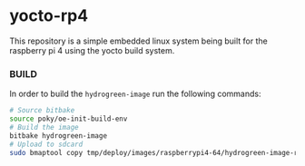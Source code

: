 # yocto-rp4

This repository is a simple embedded linux system being built for the raspberry pi 4 using the yocto build system.

### BUILD
In order to build the `hydrogreen-image` run the following commands:
``` bash
# Source bitbake
source poky/oe-init-build-env
# Build the image
bitbake hydrogreen-image
# Upload to sdcard
sudo bmaptool copy tmp/deploy/images/raspberrypi4-64/hydrogreen-image-raspberrypi4-64.rootfs.wic.bz2 /dev/sdc
```